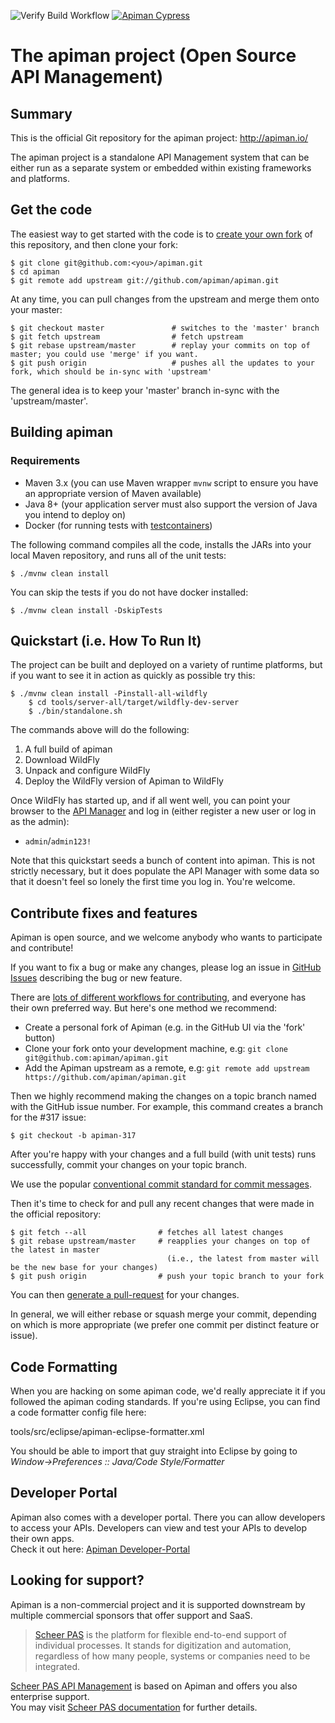 ![Verify Build Workflow](https://github.com/Apiman/apiman/workflows/Verify%20Build%20Workflow/badge.svg)
[![Apiman Cypress](https://img.shields.io/endpoint?url=https://dashboard.cypress.io/badge/simple/tpeh3n/master&style=flat&logo=cypress)](https://dashboard.cypress.io/projects/tpeh3n/runs)

# The apiman project (Open Source API Management)

## Summary

This is the official Git repository for the apiman project:  http://apiman.io/

The apiman project is a standalone API Management system that can be either run as a separate system or
embedded within existing frameworks and platforms.

## Get the code

The easiest way to get started with the code is to [create your own fork](http://help.github.com/forking/)
of this repository, and then clone your fork:

	$ git clone git@github.com:<you>/apiman.git
	$ cd apiman
	$ git remote add upstream git://github.com/apiman/apiman.git

At any time, you can pull changes from the upstream and merge them onto your master:

	$ git checkout master               # switches to the 'master' branch
	$ git fetch upstream                # fetch upstream
	$ git rebase upstream/master        # replay your commits on top of master; you could use 'merge' if you want.
	$ git push origin                   # pushes all the updates to your fork, which should be in-sync with 'upstream'

The general idea is to keep your 'master' branch in-sync with the 'upstream/master'.

## Building apiman

### Requirements
- Maven 3.x (you can use Maven wrapper `mvnw` script to ensure you have an appropriate version of Maven available)
- Java 8+ (your application server must also support the version of Java you intend to deploy on)
- Docker (for running tests with [testcontainers](https://www.testcontainers.org/supported_docker_environment/))

The following command compiles all the code, installs the JARs into your local Maven repository, and runs all of the unit tests:

	$ ./mvnw clean install
	
You can skip the tests if you do not have docker installed:

	$ ./mvnw clean install -DskipTests

## Quickstart (i.e. How To Run It)

The project can be built and deployed on a variety of runtime platforms, but if you want to see it in
action as quickly as possible try this:

	$ ./mvnw clean install -Pinstall-all-wildfly
        $ cd tools/server-all/target/wildfly-dev-server
        $ ./bin/standalone.sh

The commands above will do the following:

1. A full build of apiman
2. Download WildFly
3. Unpack and configure WildFly
4. Deploy the WildFly version of Apiman to WildFly

Once WildFly has started up, and if all went well, you can point your browser to the
[API Manager](http://localhost:8080/apimanui/) and log in (either register a new user
or log in as the admin):

* `admin`/`admin123!`

Note that this quickstart seeds a bunch of content into apiman. This is not strictly necessary, but it
does populate the API Manager with some data so that it doesn't feel so lonely the first time you log in.
You're welcome.

## Contribute fixes and features

Apiman is open source, and we welcome anybody who wants to participate and contribute!

If you want to fix a bug or make any changes, please log an issue in [GitHub Issues](https://github.com/apiman/apiman/issues) describing the bug or new feature. 

There are [lots of different workflows for contributing](https://docs.github.com/en/github/collaborating-with-pull-requests/proposing-changes-to-your-work-with-pull-requests/creating-a-pull-request), and everyone has their own preferred way. But here's one method we recommend:

- Create a personal fork of Apiman (e.g. in the GitHub UI via the 'fork' button)
- Clone your fork onto your development machine, e.g: `git clone git@github.com:apiman/apiman.git`
- Add the Apiman upstream as a remote, e.g: `git remote add upstream https://github.com/apiman/apiman.git`

Then we highly recommend making the changes on a topic branch named with the GitHub issue number. For example, this command creates
a branch for the #317 issue:
	
	$ git checkout -b apiman-317

After you're happy with your changes and a full build (with unit tests) runs successfully, commit your
changes on your topic branch. 

We use the popular [conventional commit standard for commit messages](https://www.conventionalcommits.org/).
       

Then it's time to check for and pull any recent changes that were made in
the official repository:

	$ git fetch --all                # fetches all latest changes
	$ git rebase upstream/master     # reapplies your changes on top of the latest in master
	                                   (i.e., the latest from master will be the new base for your changes)
	$ git push origin                # push your topic branch to your fork
					
You can then [generate a pull-request](http://help.github.com/pull-requests/) for your changes.

In general, we will either rebase or squash merge your commit, depending on which is more appropriate (we prefer one commit per distinct feature or issue).

## Code Formatting

When you are hacking on some apiman code, we'd really appreciate it if you followed the
apiman coding standards.  If you're using Eclipse, you can find a code formatter config
file here:

tools/src/eclipse/apiman-eclipse-formatter.xml

You should be able to import that guy straight into Eclipse by going to
*Window->Preferences :: Java/Code Style/Formatter*

## Developer Portal

Apiman also comes with a developer portal. There you can allow developers to access your APIs. Developers can view and test your APIs to develop their own apps.\
Check it out here: [Apiman Developer-Portal](https://github.com/apiman/apiman-developer-portal)

## Looking for support?

Apiman is a non-commercial project and it is supported downstream by multiple commercial sponsors that offer support and SaaS.

 > [Scheer PAS](https://www.scheer-pas.com/en/) is the platform for flexible end-to-end support of individual processes. It stands for digitization and automation, regardless of how many people, systems or companies need to be integrated.

[Scheer PAS API Management](https://www.scheer-pas.com/en/api-management/) is based on Apiman and offers you also enterprise support.\
You may visit [Scheer PAS documentation](https://doc.scheer-pas.com/display/HOME) for further details.
